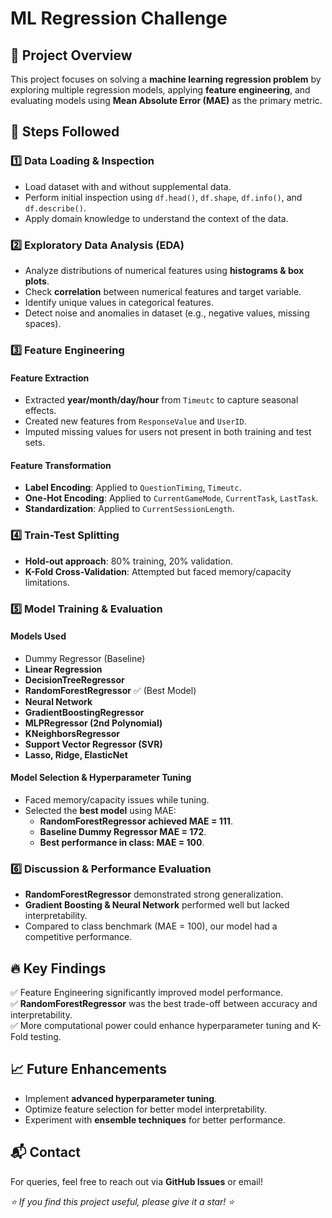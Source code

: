 # ML Regression Challenge

## 📌 Project Overview
This project focuses on solving a **machine learning regression problem** by exploring multiple regression models, applying **feature engineering**, and evaluating models using **Mean Absolute Error (MAE)** as the primary metric.

## 🚀 Steps Followed

### 1️⃣ Data Loading & Inspection
- Load dataset with and without supplemental data.
- Perform initial inspection using `df.head()`, `df.shape`, `df.info()`, and `df.describe()`.
- Apply domain knowledge to understand the context of the data.

### 2️⃣ Exploratory Data Analysis (EDA)
- Analyze distributions of numerical features using **histograms & box plots**.
- Check **correlation** between numerical features and target variable.
- Identify unique values in categorical features.
- Detect noise and anomalies in dataset (e.g., negative values, missing spaces).

### 3️⃣ Feature Engineering
#### **Feature Extraction**
- Extracted **year/month/day/hour** from `Timeutc` to capture seasonal effects.
- Created new features from `ResponseValue` and `UserID`.
- Imputed missing values for users not present in both training and test sets.

#### **Feature Transformation**
- **Label Encoding**: Applied to `QuestionTiming`, `Timeutc`.
- **One-Hot Encoding**: Applied to `CurrentGameMode`, `CurrentTask`, `LastTask`.
- **Standardization**: Applied to `CurrentSessionLength`.

### 4️⃣ Train-Test Splitting
- **Hold-out approach**: 80% training, 20% validation.
- **K-Fold Cross-Validation**: Attempted but faced memory/capacity limitations.

### 5️⃣ Model Training & Evaluation
#### **Models Used**
- Dummy Regressor (Baseline)
- **Linear Regression**
- **DecisionTreeRegressor**
- **RandomForestRegressor** ✅ (Best Model)
- **Neural Network**
- **GradientBoostingRegressor**
- **MLPRegressor (2nd Polynomial)**
- **KNeighborsRegressor**
- **Support Vector Regressor (SVR)**
- **Lasso, Ridge, ElasticNet**

#### **Model Selection & Hyperparameter Tuning**
- Faced memory/capacity issues while tuning.
- Selected the **best model** using MAE:
  - **RandomForestRegressor achieved MAE = 111**.
  - **Baseline Dummy Regressor MAE = 172**.
  - **Best performance in class: MAE = 100**.

### 6️⃣ Discussion & Performance Evaluation
- **RandomForestRegressor** demonstrated strong generalization.
- **Gradient Boosting & Neural Network** performed well but lacked interpretability.
- Compared to class benchmark (MAE = 100), our model had a competitive performance.

## 🔥 Key Findings
✅ Feature Engineering significantly improved model performance.  
✅ **RandomForestRegressor** was the best trade-off between accuracy and interpretability.  
✅ More computational power could enhance hyperparameter tuning and K-Fold testing.  

## 📈 Future Enhancements
- Implement **advanced hyperparameter tuning**.
- Optimize feature selection for better model interpretability.
- Experiment with **ensemble techniques** for better performance.

## 📬 Contact
For queries, feel free to reach out via **GitHub Issues** or email!

_⭐ If you find this project useful, please give it a star! ⭐_
